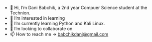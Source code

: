 - 👋 Hi, I’m Dani Babchik, a 2nd year Compuer Science student at the Technion.
- 👀 I’m interested in learning 
- 🌱 I’m currently learning Python and Kali Linux.
- 💞️ I’m looking to collaborate on 
- 📫 How to reach me -> babchikdani@gmail.com

<!---
babchikdani/babchikdani is a ✨ special ✨ repository because its `README.md` (this file) appears on your GitHub profile.
You can click the Preview link to take a look at your changes.
--->
